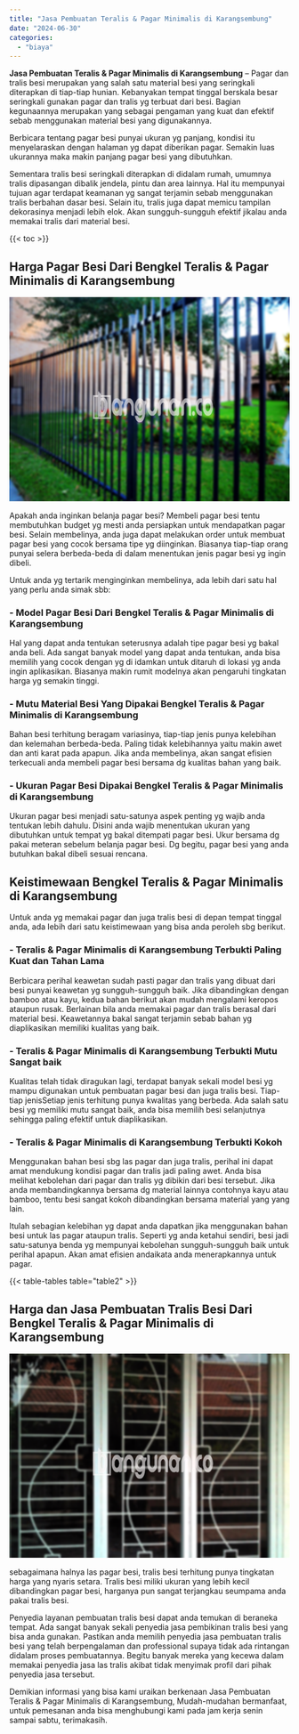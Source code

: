 ```yaml
---
title: "Jasa Pembuatan Teralis & Pagar Minimalis di Karangsembung"
date: "2024-06-30"
categories: 
  - "biaya"
---
```


**Jasa Pembuatan Teralis & Pagar Minimalis di Karangsembung** – Pagar dan tralis besi merupakan yang salah satu material besi yang seringkali diterapkan di tiap-tiap hunian. Kebanyakan tempat tinggal berskala besar seringkali gunakan pagar dan tralis yg terbuat dari besi. Bagian kegunaannya merupakan yang sebagai pengaman yang kuat dan efektif sebab menggunakan material besi yang digunakannya.

Berbicara tentang pagar besi punyai ukuran yg panjang, kondisi itu menyelaraskan dengan halaman yg dapat diberikan pagar. Semakin luas ukurannya maka makin panjang pagar besi yang dibutuhkan.

Sementara tralis besi seringkali diterapkan di didalam rumah, umumnya tralis dipasangan dibalik jendela, pintu dan area lainnya. Hal itu mempunyai tujuan agar terdapat keamanan yg sangat terjamin sebab menggunakan tralis berbahan dasar besi. Selain itu, tralis juga dapat memicu tampilan dekorasinya menjadi lebih elok. Akan sungguh-sungguh efektif jikalau anda memakai tralis dari material besi.

{{< toc >}}

## Harga Pagar Besi Dari Bengkel Teralis & Pagar Minimalis di Karangsembung

![Jasa Pembuatan Teralis & Pagar Minimalis di Karangsembung](/images/pagar-minimalis-murah-48.png)

Apakah anda inginkan belanja pagar besi? Membeli pagar besi tentu membutuhkan budget yg mesti anda persiapkan untuk mendapatkan pagar besi. Selain membelinya, anda juga dapat melakukan order untuk membuat pagar besi yang cocok bersama tipe yg diinginkan. Biasanya tiap-tiap orang punyai selera berbeda-beda di dalam menentukan jenis pagar besi yg ingin dibeli.

Untuk anda yg tertarik menginginkan membelinya, ada lebih dari satu hal yang perlu anda simak sbb:
### \- Model Pagar Besi Dari Bengkel Teralis & Pagar Minimalis di Karangsembung

Hal yang dapat anda tentukan seterusnya adalah tipe pagar besi yg bakal anda beli. Ada sangat banyak model yang dapat anda tentukan, anda bisa memilih yang cocok dengan yg di idamkan untuk ditaruh di lokasi yg anda ingin aplikasikan. Biasanya makin rumit modelnya akan pengaruhi tingkatan harga yg semakin tinggi.

### \- Mutu Material Besi Yang Dipakai Bengkel Teralis & Pagar Minimalis di Karangsembung

Bahan besi terhitung beragam variasinya, tiap-tiap jenis punya kelebihan dan kelemahan berbeda-beda. Paling tidak kelebihannya yaitu makin awet dan anti karat pada apapun. Jika anda membelinya, akan sangat efisien terkecuali anda membeli pagar besi bersama dg kualitas bahan yang baik.

### \- Ukuran Pagar Besi Dipakai Bengkel Teralis & Pagar Minimalis di Karangsembung

Ukuran pagar besi menjadi satu-satunya aspek penting yg wajib anda tentukan lebih dahulu. Disini anda wajib menentukan ukuran yang dibutuhkan untuk tempat yg bakal ditempati pagar besi. Ukur bersama dg pakai meteran sebelum belanja pagar besi. Dg begitu, pagar besi yang anda butuhkan bakal dibeli sesuai rencana.

## Keistimewaan Bengkel Teralis & Pagar Minimalis di Karangsembung

Untuk anda yg memakai pagar dan juga tralis besi di depan tempat tinggal anda, ada lebih dari satu keistimewaan yang bisa anda peroleh sbg berikut.

### \- Teralis & Pagar Minimalis di Karangsembung Terbukti Paling Kuat dan Tahan Lama

Berbicara perihal keawetan sudah pasti pagar dan tralis yang dibuat dari besi punyai keawetan yg sungguh-sungguh baik. Jika dibandingkan dengan bamboo atau kayu, kedua bahan berikut akan mudah mengalami keropos ataupun rusak. Berlainan bila anda memakai pagar dan tralis berasal dari material besi. Keawetannya bakal sangat terjamin sebab bahan yg diaplikasikan memiliki kualitas yang baik.

### \- Teralis & Pagar Minimalis di Karangsembung Terbukti Mutu Sangat baik

Kualitas telah tidak diragukan lagi, terdapat banyak sekali model besi yg mampu digunakan untuk pembuatan pagar besi dan juga tralis besi. Tiap-tiap jenisSetiap jenis terhitung punya kwalitas yang berbeda. Ada salah satu besi yg memiliki mutu sangat baik, anda bisa memilih besi selanjutnya sehingga paling efektif untuk diaplikasikan.

### \- Teralis & Pagar Minimalis di Karangsembung Terbukti Kokoh

Menggunakan bahan besi sbg las pagar dan juga tralis, perihal ini dapat amat mendukung kondisi pagar dan tralis jadi paling awet. Anda bisa melihat kebolehan dari pagar dan tralis yg dibikin dari besi tersebut. Jika anda membandingkannya bersama dg material lainnya contohnya kayu atau bamboo, tentu besi sangat kokoh dibandingkan bersama material yang yang lain.

Itulah sebagian kelebihan yg dapat anda dapatkan jika menggunakan bahan besi untuk las pagar ataupun tralis. Seperti yg anda ketahui sendiri, besi jadi satu-satunya benda yg mempunyai kebolehan sungguh-sungguh baik untuk perihal apapun. Akan amat efisien andaikata anda menerapkannya untuk pagar.

{{< table-tables table="table2" >}}

## Harga dan Jasa Pembuatan Tralis Besi Dari Bengkel Teralis & Pagar Minimalis di Karangsembung

![Jasa Pembuatan Teralis & Pagar Minimalis di Karangsembung](/images/teralis-minimalis-murah-28.png)

sebagaimana halnya las pagar besi, tralis besi terhitung punya tingkatan harga yang nyaris setara. Tralis besi miliki ukuran yang lebih kecil dibandingkan pagar besi, harganya pun sangat terjangkau seumpama anda pakai tralis besi.

Penyedia layanan pembuatan tralis besi dapat anda temukan di beraneka tempat. Ada sangat banyak sekali penyedia jasa pembikinan tralis besi yang bisa anda gunakan. Pastikan anda memilih penyedia jasa pembuatan tralis besi yang telah berpengalaman dan professional supaya tidak ada rintangan didalam proses pembuatannya. Begitu banyak mereka yang kecewa dalam memakai penyedia jasa las tralis akibat tidak menyimak profil dari pihak penyedia jasa tersebut.

Demikian informasi yang bisa kami uraikan berkenaan Jasa Pembuatan Teralis & Pagar Minimalis di Karangsembung, Mudah-mudahan bermanfaat, untuk pemesanan anda bisa menghubungi kami pada jam kerja senin sampai sabtu, terimakasih.
